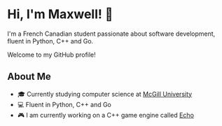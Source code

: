 # Hi, I'm Maxwell! 👋
I'm a French Canadian student passionate about software development, fluent in Python, C++ and Go.

Welcome to my GitHub profile!

## About Me
- 🎓 Currently studying computer science at [McGill University](https://www.mcgill.ca)
- 💻 Fluent in Python, C++ and Go
- 🎮 I am currently working on a C++ game engine called [Echo](https://github.com/users/Maxwell013/projects/3)

